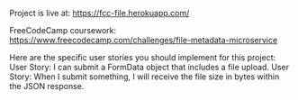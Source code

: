Project is live at: https://fcc-file.herokuapp.com/

FreeCodeCamp coursework: https://www.freecodecamp.com/challenges/file-metadata-microservice

Here are the specific user stories you should implement for this project:
User Story: I can submit a FormData object that includes a file upload.
User Story: When I submit something, I will receive the file size in bytes within the JSON response.